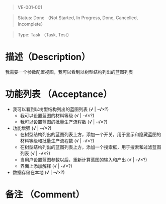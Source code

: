 > VE-001-001

> Status: Done （Not Started, In Progress, Done, Cancelled, Incomplete）

> Type: Task （Task, Test）

# 描述（Description）
我需要一个参数配置视图，我可以看到以树型结构列出的蓝图列表

# 功能列表 （Acceptance）
* 我可以看到以树型结构列出的蓝图列表 (√ | -√×?)
  * 我可以设置蓝图的材料等级 (√ | -√×?)
  * 我可以设置蓝图的批量生产流程数 (√ | -√×?)
* 功能增强 (√ | -√×?)
  * 在树型结构列出的蓝图列表上方，添加一个开关，用于显示和隐藏蓝图的材料等级和批量生产流程数 (√ | -√×?)
  * 在树型结构列出的蓝图列表上方，添加一个搜索框，用于搜索和过滤蓝图列表 (√ | -√×?)
  * 当用户设置蓝图参数以后，重新计算蓝图的输入和产出 (√ | -√×?)
  * 界面上添加解释 (√ | -√×?)
* 数据存储在本地 (√ | -√×?)

# 备注 （Comment）

